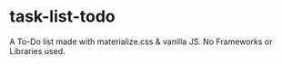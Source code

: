 # task-list-todo
A To-Do list made with materialize.css &amp; vanilla JS. No Frameworks or Libraries used.
